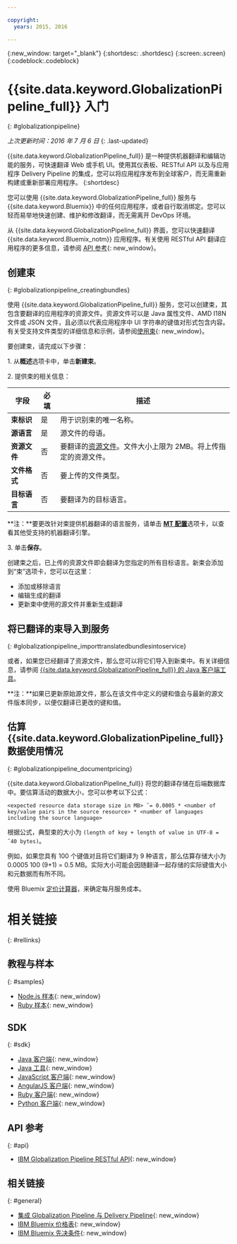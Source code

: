```yaml
---

copyright:
  years: 2015, 2016

---
```


{:new_window: target="_blank"}
{:shortdesc: .shortdesc}
{:screen:.screen}
{:codeblock:.codeblock}


# {{site.data.keyword.GlobalizationPipeline_full}} 入门
{: #globalizationpipeline}

*上次更新时间：2016 年 7 月 6 日*
{: .last-updated}

{{site.data.keyword.GlobalizationPipeline_full}} 是一种提供机器翻译和编辑功能的服务，可快速翻译 Web 或手机 UI。使用其仪表板、RESTful API 以及与应用程序 Delivery Pipeline 的集成，您可以将应用程序发布到全球客户，而无需重新构建或重新部署应用程序。
{:shortdesc}

您可以使用 {{site.data.keyword.GlobalizationPipeline_full}} 服务与 {{site.data.keyword.Bluemix}} 中的任何应用程序，或者自行取消绑定。您可以轻而易举地快速创建、维护和修改翻译，而无需离开 DevOps 环境。

从 {{site.data.keyword.GlobalizationPipeline_full}} 界面，您可以快速翻译 {{site.data.keyword.Bluemix_notm}} 应用程序。有关使用 RESTful API 翻译应用程序的更多信息，请参阅 [API 参考](https://gp-rest.ng.bluemix.net/translate/swagger/index.html){: new_window}。 


## 创建束
{: #globalizationpipeline_creatingbundles}

使用 {{site.data.keyword.GlobalizationPipeline_full}} 服务，您可以创建束，其包含要翻译的应用程序的资源文件。资源文件可以是 Java 属性文件、AMD I18N 文件或 JSON 文件，且必须以代表应用程序中 UI 字符串的键值对形式包含内容。有关受支持文件类型的详细信息和示例，请参阅[使用束](./bundles.html){: new_window}。

要创建束，请完成以下步骤：

1\. 从**概述**选项卡中，单击**新建束**。

2\. 提供束的相关信息：

| 字段 | 必填| 描述|
|-------|---------|------------|
| **束标识** | 是 | 用于识别束的唯一名称。 |
| **源语言** | 是 | 源文件的母语。 |
| **资源文件** | 否 | 要翻译的[资源文件](bundles.html#globalizationpipeline_workingwithbundles)。文件大小上限为 2MB。将上传指定的资源文件。  |
| **文件格式** | 否 | 要上传的文件类型。 |
| **目标语言** | 否 | 要翻译为的目标语言。 |

**注：**要更改针对束提供机器翻译的语言服务，请单击 [**MT 配置**](./managing_translations.html#globalizationpipeline_service_to_service)选项卡，以查看其他受支持的机器翻译引擎。

3\. 单击**保存**。

创建束之后，已上传的资源文件即会翻译为您指定的所有目标语言。新束会添加到“束”选项卡，您可以在这里：

* 添加或移除语言
* 编辑生成的翻译
* 更新束中使用的源文件并重新生成翻译

## 将已翻译的束导入到服务
{: #globalizationpipeline_importtranslatedbundlesintoservice}

或者，如果您已经翻译了资源文件，那么您可以将它们导入到新束中。有关详细信息，请参阅 [{{site.data.keyword.GlobalizationPipeline_full}} 的 Java 客户端工具](https://github.com/IBM-Bluemix/gp-java-tools)。

**注：**如果已更新原始源文件，那么在该文件中定义的键和值会与最新的源文件版本同步，以便仅翻译已更改的键和值。

## 估算 {{site.data.keyword.GlobalizationPipeline_full}} 数据使用情况
{: #globalizationpipeline_documentpricing}

{{site.data.keyword.GlobalizationPipeline_full}} 将您的翻译存储在后端数据库中。要估算活动的数据大小，您可以参考以下公式：

`<expected resource data storage size in MB> ˜= 0.0005 * <number of key/value pairs in the source resource> * <number of languages including the source language>`

根据公式，典型束的大小为 `(length of key + length of value in UTF-8 = ˜40 bytes)`。

例如，如果您具有 100 个键值对且将它们翻译为 9 种语言，那么估算存储大小为 0.0005 100 (9+1) = 0.5 MB。实际大小可能会因随翻译一起存储的实际键值大小和元数据而有所不同。

使用 Bluemix [定价计算器](https://console.ng.bluemix.net/?direct=classic/#/pricing/cloudOEPaneId=pricing&paneId=pricingSheet&orgGuid=127a45f4-4461-4d5b-a26b-6dc2fdd1a3a2&spaceGuid=208fb1ff-413b-4fd9-9615-e8226062d0f3)，来确定每月服务成本。


# 相关链接
{: #rellinks}
## 教程与样本
{: #samples}

* [Node.js 样本](https://github.com/IBM-Bluemix/gp-nodejs-sample){: new_window}
* [Ruby 样本](https://github.com/IBM-Bluemix/gp-ruby-sample){: new_window}

## SDK
{: #sdk}

* [Java 客户端](https://github.com/IBM-Bluemix/gp-java-client){: new_window}
* [Java 工具](https://github.com/IBM-Bluemix/gp-java-tools){: new_window}
* [JavaScript 客户端](https://github.com/IBM-Bluemix/gp-js-client){: new_window}
* [AngularJS 客户端](https://github.com/IBM-Bluemix/gp-angular-client){: new_window}
* [Ruby 客户端](https://github.com/IBM-Bluemix/gp-ruby-client){: new_window}
* [Python 客户端](https://github.com/IBM-Bluemix/gp-python-client){: new_window}

## API 参考
{: #api}

* [IBM Globalization Pipeline RESTful API](https://gp-rest.ng.bluemix.net/translate/swagger/index.html){: new_window}

## 相关链接
{: #general}

* [集成 Globalization Pipeline 与 Delivery Pipeline](https://hub.jazz.net/docs/deploy_ext/#globalize){: new_window}
* [IBM Bluemix 价格表](https://www.ng.bluemix.net/#/pricing){: new_window}
* [IBM Bluemix 先决条件](https://developer.ibm.com/bluemix/support/#prereqs){: new_window}
